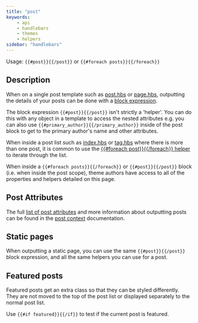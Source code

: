 ```yaml
---
title: "post"
keywords:
    - api
    - handlebars
    - themes
    - helpers
sidebar: "handlebars"
---
```


Usage:  `{{#post}}{{/post}}` or `{{#foreach posts}}{{/foreach}}`

## Description

When on a single post template such as [post.hbs](/docs/structure#post-hbs) or [page.hbs](/docs/structure#page-hbs), outputting the details of your posts can be done with a [block expression](/docs/handlebars#block-expressions-scopes-).

The block expression `{{#post}}{{/post}}` isn't strictly a 'helper'. You can do this with any object in a template to access the nested attributes e.g. you can also use `{{#primary_author}}{{/primary_author}}` inside of the post block to get to the primary author's name and other attributes.

When inside a post list such as [index.hbs](/docs/structure#index-hbs) or [tag.hbs](/docs/structure#index-hbs) where there is more than one post, it is common to use the [{{#foreach post}}{{/foreach}} helper](doc:foreach) to iterate through the list.

When inside a `{{#foreach posts}}{{/foreach}}` or `{{#post}}{{/post}}` block (i.e. when inside the post scope), theme authors have access to all of the properties and helpers detailed on this page.

## Post Attributes

The full [list of post attributes](/docs/post-context#post-object-attributes) and more information about outputting posts can be found in the [post context](doc:post-context) documentation.

## Static pages

When outputting a static page, you can use the same `{{#post}}{{/post}}` block expression, and all the same helpers you can use for a post.

## Featured posts

Featured posts get an extra class so that they can be styled differently. They are not moved to the top of the post list or displayed separately to the normal post list.

Use `{{#if featured}}{{/if}}` to test if the current post is featured.
